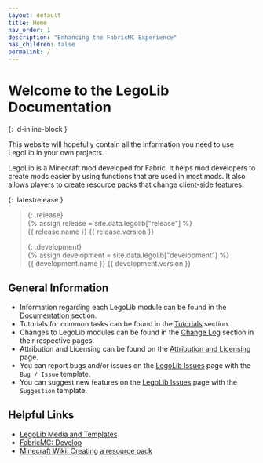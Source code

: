```yaml
---
layout: default
title: Home
nav_order: 1
description: "Enhancing the FabricMC Experience"
has_children: false
permalink: /
---
```

# Welcome to the LegoLib Documentation  
{: .d-inline-block }  

This website will hopefully contain all the information you need to use LegoLib in your own projects.  

LegoLib is a Minecraft mod developed for Fabric. It helps mod developers to create mods easier by using functions that are used in most mods. It also allows players to create resource packs that change client-side features.  

{: .latestrelease }  
>  
> {: .release}  
> {% assign release = site.data.legolib["release"] %}  
> {{ release.name }} {{ release.version }}  
>  
> {: .development}  
> {% assign development = site.data.legolib["development"] %}  
> {{ development.name }} {{ development.version }}  


## General Information  

 - Information regarding each LegoLib module can be found in the [Documentation](https://legolib-fabric.mclegoman.com/docs) section.  
 - Tutorials for common tasks can be found in the [Tutorials](https://legolib-fabric.mclegoman.com/tutorials) section.  
 - Changes to LegoLib modules can be found in the [Change Log](https://legolib-fabric.mclegoman.com/changelog) section in their respective pages.  
 - Attribution and Licensing can be found on the [Attribution and Licensing](https://legolib-fabric.mclegoman.com/license) page.  
 - You can report bugs and/or issues on the [LegoLib Issues](https://github.com/LegoLib-Fabric/LegoLib/issues/new/choose) page with the `Bug / Issue` template.  
 - You can suggest new features on the [LegoLib Issues](https://github.com/LegoLib-Fabric/LegoLib/issues/new/choose) page with the `Suggestion` template.  

## Helpful Links  

 - [LegoLib Media and Templates](https://github.com/LegoLib-Fabric/community)  
 - [FabricMC: Develop](https://fabricmc.net/develop)  
 - [Minecraft Wiki: Creating a resource pack](https://minecraft.fandom.com/wiki/Tutorials/Creating_a_resource_pack)  